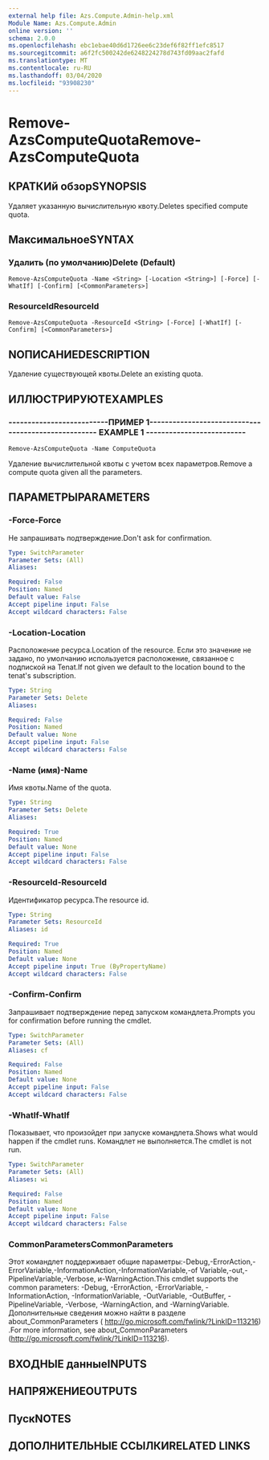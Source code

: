 ```yaml
---
external help file: Azs.Compute.Admin-help.xml
Module Name: Azs.Compute.Admin
online version: ''
schema: 2.0.0
ms.openlocfilehash: ebc1ebae40d6d1726ee6c23def6f82ff1efc8517
ms.sourcegitcommit: a6f2fc500242de6248224278d743fd09aac2fafd
ms.translationtype: MT
ms.contentlocale: ru-RU
ms.lasthandoff: 03/04/2020
ms.locfileid: "93908230"
---
```

# <span data-ttu-id="a68ca-101">Remove-AzsComputeQuota</span><span class="sxs-lookup"><span data-stu-id="a68ca-101">Remove-AzsComputeQuota</span></span>

## <span data-ttu-id="a68ca-102">КРАТКИй обзор</span><span class="sxs-lookup"><span data-stu-id="a68ca-102">SYNOPSIS</span></span>
<span data-ttu-id="a68ca-103">Удаляет указанную вычислительную квоту.</span><span class="sxs-lookup"><span data-stu-id="a68ca-103">Deletes specified compute quota.</span></span>

## <span data-ttu-id="a68ca-104">Максимальное</span><span class="sxs-lookup"><span data-stu-id="a68ca-104">SYNTAX</span></span>

### <span data-ttu-id="a68ca-105">Удалить (по умолчанию)</span><span class="sxs-lookup"><span data-stu-id="a68ca-105">Delete (Default)</span></span>
```
Remove-AzsComputeQuota -Name <String> [-Location <String>] [-Force] [-WhatIf] [-Confirm] [<CommonParameters>]
```

### <span data-ttu-id="a68ca-106">ResourceId</span><span class="sxs-lookup"><span data-stu-id="a68ca-106">ResourceId</span></span>
```
Remove-AzsComputeQuota -ResourceId <String> [-Force] [-WhatIf] [-Confirm] [<CommonParameters>]
```

## <span data-ttu-id="a68ca-107">NОПИСАНИЕ</span><span class="sxs-lookup"><span data-stu-id="a68ca-107">DESCRIPTION</span></span>
<span data-ttu-id="a68ca-108">Удаление существующей квоты.</span><span class="sxs-lookup"><span data-stu-id="a68ca-108">Delete an existing quota.</span></span>

## <span data-ttu-id="a68ca-109">ИЛЛЮСТРИРУЮТ</span><span class="sxs-lookup"><span data-stu-id="a68ca-109">EXAMPLES</span></span>

### <span data-ttu-id="a68ca-110">--------------------------ПРИМЕР 1--------------------------</span><span class="sxs-lookup"><span data-stu-id="a68ca-110">-------------------------- EXAMPLE 1 --------------------------</span></span>
```
Remove-AzsComputeQuota -Name ComputeQuota
```

<span data-ttu-id="a68ca-111">Удаление вычислительной квоты с учетом всех параметров.</span><span class="sxs-lookup"><span data-stu-id="a68ca-111">Remove a compute quota given all the parameters.</span></span>

## <span data-ttu-id="a68ca-112">ПАРАМЕТРЫ</span><span class="sxs-lookup"><span data-stu-id="a68ca-112">PARAMETERS</span></span>

### <span data-ttu-id="a68ca-113">-Force</span><span class="sxs-lookup"><span data-stu-id="a68ca-113">-Force</span></span>
<span data-ttu-id="a68ca-114">Не запрашивать подтверждение.</span><span class="sxs-lookup"><span data-stu-id="a68ca-114">Don't ask for confirmation.</span></span>

```yaml
Type: SwitchParameter
Parameter Sets: (All)
Aliases: 

Required: False
Position: Named
Default value: False
Accept pipeline input: False
Accept wildcard characters: False
```

### <span data-ttu-id="a68ca-115">-Location</span><span class="sxs-lookup"><span data-stu-id="a68ca-115">-Location</span></span>
<span data-ttu-id="a68ca-116">Расположение ресурса.</span><span class="sxs-lookup"><span data-stu-id="a68ca-116">Location of the resource.</span></span> <span data-ttu-id="a68ca-117">Если это значение не задано, по умолчанию используется расположение, связанное с подпиской на Tenat.</span><span class="sxs-lookup"><span data-stu-id="a68ca-117">If not given we default to the location bound to the tenat's subscription.</span></span>

```yaml
Type: String
Parameter Sets: Delete
Aliases: 

Required: False
Position: Named
Default value: None
Accept pipeline input: False
Accept wildcard characters: False
```

### <span data-ttu-id="a68ca-118">-Name (имя)</span><span class="sxs-lookup"><span data-stu-id="a68ca-118">-Name</span></span>
<span data-ttu-id="a68ca-119">Имя квоты.</span><span class="sxs-lookup"><span data-stu-id="a68ca-119">Name of the quota.</span></span>

```yaml
Type: String
Parameter Sets: Delete
Aliases: 

Required: True
Position: Named
Default value: None
Accept pipeline input: False
Accept wildcard characters: False
```

### <span data-ttu-id="a68ca-120">-ResourceId</span><span class="sxs-lookup"><span data-stu-id="a68ca-120">-ResourceId</span></span>
<span data-ttu-id="a68ca-121">Идентификатор ресурса.</span><span class="sxs-lookup"><span data-stu-id="a68ca-121">The resource id.</span></span>

```yaml
Type: String
Parameter Sets: ResourceId
Aliases: id

Required: True
Position: Named
Default value: None
Accept pipeline input: True (ByPropertyName)
Accept wildcard characters: False
```

### <span data-ttu-id="a68ca-122">-Confirm</span><span class="sxs-lookup"><span data-stu-id="a68ca-122">-Confirm</span></span>
<span data-ttu-id="a68ca-123">Запрашивает подтверждение перед запуском командлета.</span><span class="sxs-lookup"><span data-stu-id="a68ca-123">Prompts you for confirmation before running the cmdlet.</span></span>

```yaml
Type: SwitchParameter
Parameter Sets: (All)
Aliases: cf

Required: False
Position: Named
Default value: None
Accept pipeline input: False
Accept wildcard characters: False
```

### <span data-ttu-id="a68ca-124">-WhatIf</span><span class="sxs-lookup"><span data-stu-id="a68ca-124">-WhatIf</span></span>
<span data-ttu-id="a68ca-125">Показывает, что произойдет при запуске командлета.</span><span class="sxs-lookup"><span data-stu-id="a68ca-125">Shows what would happen if the cmdlet runs.</span></span>
<span data-ttu-id="a68ca-126">Командлет не выполняется.</span><span class="sxs-lookup"><span data-stu-id="a68ca-126">The cmdlet is not run.</span></span>

```yaml
Type: SwitchParameter
Parameter Sets: (All)
Aliases: wi

Required: False
Position: Named
Default value: None
Accept pipeline input: False
Accept wildcard characters: False
```

### <span data-ttu-id="a68ca-127">CommonParameters</span><span class="sxs-lookup"><span data-stu-id="a68ca-127">CommonParameters</span></span>
<span data-ttu-id="a68ca-128">Этот командлет поддерживает общие параметры:-Debug,-ErrorAction,-ErrorVariable,-InformationAction,-InformationVariable,-of Variable,-out,-PipelineVariable,-Verbose, и-WarningAction.</span><span class="sxs-lookup"><span data-stu-id="a68ca-128">This cmdlet supports the common parameters: -Debug, -ErrorAction, -ErrorVariable, -InformationAction, -InformationVariable, -OutVariable, -OutBuffer, -PipelineVariable, -Verbose, -WarningAction, and -WarningVariable.</span></span> <span data-ttu-id="a68ca-129">Дополнительные сведения можно найти в разделе about_CommonParameters ( http://go.microsoft.com/fwlink/?LinkID=113216) .</span><span class="sxs-lookup"><span data-stu-id="a68ca-129">For more information, see about_CommonParameters (http://go.microsoft.com/fwlink/?LinkID=113216).</span></span>

## <span data-ttu-id="a68ca-130">ВХОДНЫЕ данные</span><span class="sxs-lookup"><span data-stu-id="a68ca-130">INPUTS</span></span>

## <span data-ttu-id="a68ca-131">НАПРЯЖЕНИЕ</span><span class="sxs-lookup"><span data-stu-id="a68ca-131">OUTPUTS</span></span>

## <span data-ttu-id="a68ca-132">Пуск</span><span class="sxs-lookup"><span data-stu-id="a68ca-132">NOTES</span></span>

## <span data-ttu-id="a68ca-133">ДОПОЛНИТЕЛЬНЫЕ ССЫЛКИ</span><span class="sxs-lookup"><span data-stu-id="a68ca-133">RELATED LINKS</span></span>

